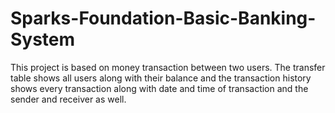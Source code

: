 # Sparks-Foundation-Basic-Banking-System
This project is based on money transaction between two users. The transfer table shows all users along with their balance and the transaction history shows every transaction along with date and time of transaction and the sender and receiver as well.
